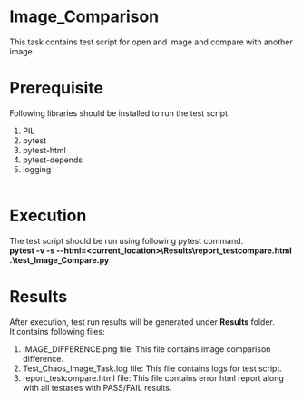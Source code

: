 # Image_Comparison
This task contains test script for open and image and compare with another image

# Prerequisite
Following libraries should be installed to run the test script.</br>
1. PIL </br>
2. pytest </br>
3. pytest-html </br>
4. pytest-depends </br>
5. logging </br></br>

# Execution

The test script should be run using following pytest command. </br>
**pytest -v -s --html=<current_location>\Results\report_testcompare.html .\test_Image_Compare.py** </br>

# Results

After execution, test run results will be generated under **Results** folder. </br>
It contains following files: </br>
1. IMAGE_DIFFERENCE.png file: This file contains image comparison difference. </br>
2. Test_Chaos_Image_Task.log file: This file contains logs for test script. </br>
3. report_testcompare.html file: This file contains error html report along with all testases with PASS/FAIL results. </br>
